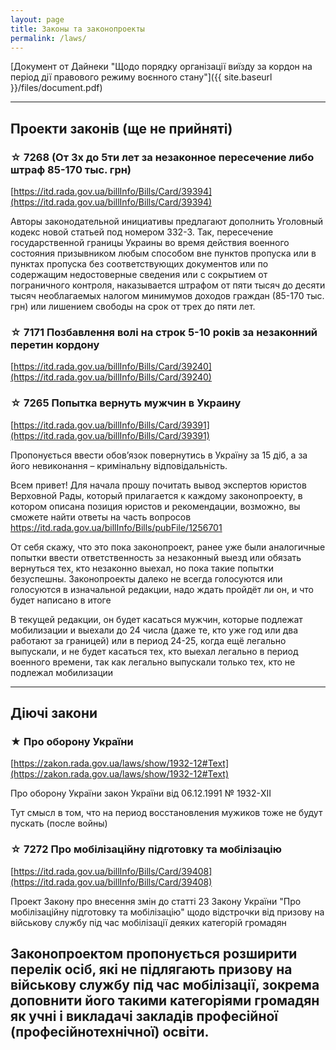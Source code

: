```yaml
---
layout: page
title: Законы та законопроекты
permalink: /laws/
---
```

[Документ от Дайнеки "Щодо порядку організації виїзду за кордон на період дії правового режиму воєнного стану"]({{ site.baseurl }}/files/document.pdf)

---

## Проекти законів (ще не прийняті)

### ☆ 7268 (От 3х до 5ти лет за незаконное пересечение либо штраф 85-170 тыс. грн)
[https://itd.rada.gov.ua/billInfo/Bills/Card/39394](https://itd.rada.gov.ua/billInfo/Bills/Card/39394)

Авторы законодательной инициативы предлагают дополнить Уголовный кодекс новой статьей под номером 332-3. Так, пересечение государственной границы Украины во время действия военного состояния призывником любым способом вне пунктов пропуска или в пунктах пропуска без соответствующих документов или по содержащим недостоверные сведения или с сокрытием от пограничного контроля, наказывается штрафом от пяти тысяч до десяти тысяч необлагаемых налогом минимумов доходов граждан (85-170 тыс. грн) или лишением свободы на срок от трех до пяти лет.


### ☆ 7171 Позбавлення волі на строк 5-10 років за незаконний перетин кордону 

[https://itd.rada.gov.ua/billInfo/Bills/Card/39240](https://itd.rada.gov.ua/billInfo/Bills/Card/39240)


### ☆ 7265  Попытка вернуть мужчин в Украину

[https://itd.rada.gov.ua/billInfo/Bills/Card/39391](https://itd.rada.gov.ua/billInfo/Bills/Card/39391)

Пропонується ввести обов’язок повернутись в Україну за 15 діб, а за його невиконання – кримінальну відповідальність.

Всем привет! Для начала прошу почитать вывод экспертов юристов Верховной Рады, который прилагается к каждому законопроекту, в котором описана позиция юристов и рекомендации, возможно, вы сможете найти ответы на часть вопросов https://itd.rada.gov.ua/billInfo/Bills/pubFile/1256701

От себя скажу, что это пока законопроект, ранее уже были аналогичные попытки ввести ответственность за незаконный выезд или обязать вернуться тех, кто незаконно выехал, но пока такие попытки безуспешны. Законопроекты далеко не всегда голосуются или голосуются в изначальной редакции, надо ждать пройдёт ли он, и что будет написано в итоге

В текущей редакции, он будет касаться мужчин, которые подлежат мобилизации и выехали до 24 числа (даже те, кто уже год или два работают за границей) или в период 24-25, когда ещё легально выпускали, и не будет касаться тех, кто выехал легально в период военного времени, так как легально выпускали только тех, кто не подлежал мобилизации

---

## Діючі закони

### ★ Про оборону України

[https://zakon.rada.gov.ua/laws/show/1932-12#Text](https://zakon.rada.gov.ua/laws/show/1932-12#Text)

Про оборону України закон України від 06.12.1991 № 1932-XII

Тут смысл в том, что на период восстановления мужиков тоже не будут пускать (после войны)


### ☆ 7272 Про мобілізаційну підготовку та мобілізацію

[https://itd.rada.gov.ua/billInfo/Bills/Card/39408](https://itd.rada.gov.ua/billInfo/Bills/Card/39408)

Проект Закону про внесення змін до статті 23 Закону України "Про мобілізаційну підготовку та мобілізацію" щодо відстрочки від призову на військову службу під час мобілізації деяких категорій громадян

Законопроектом пропонується розширити перелік осіб, які не підлягають призову на військову службу під час мобілізації, зокрема доповнити його такими категоріями громадян як учні і викладачі закладів професійної (професійнотехнічної) освіти.
---


